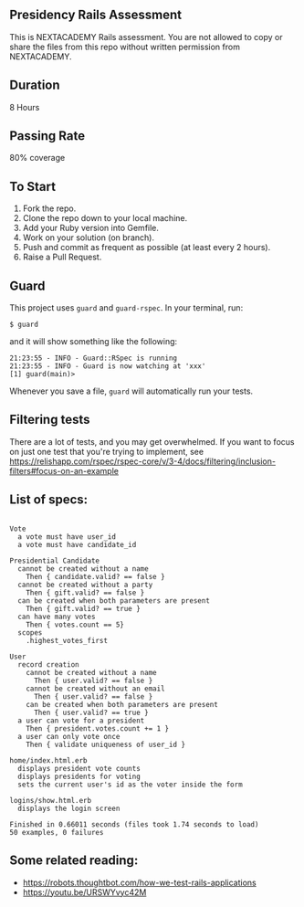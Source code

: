 ## Presidency Rails Assessment

This is NEXTACADEMY Rails assessment. You are not allowed to copy or share the files from this repo without
written permission from NEXTACADEMY.

## Duration
8 Hours

## Passing Rate
80% coverage

## To Start
1. Fork the repo.
2. Clone the repo down to your local machine.
3. Add your Ruby version into Gemfile.
4. Work on your solution (on branch).
5. Push and commit as frequent as possible (at least every 2 hours).
6. Raise a Pull Request.


## Guard
This project uses `guard` and `guard-rspec`. In your terminal, run:

    $ guard

and it will show something like the following:

    21:23:55 - INFO - Guard::RSpec is running
    21:23:55 - INFO - Guard is now watching at 'xxx'
    [1] guard(main)>

Whenever you save a file, `guard` will automatically run your tests.

## Filtering tests

There are a lot of tests, and you may get overwhelmed. If you want to focus on just one test that you're trying to implement, see https://relishapp.com/rspec/rspec-core/v/3-4/docs/filtering/inclusion-filters#focus-on-an-example

## List of specs:

``` rspec

Vote
  a vote must have user_id
  a vote must have candidate_id

Presidential Candidate
  cannot be created without a name
    Then { candidate.valid? == false }
  cannot be created without a party
    Then { gift.valid? == false }
  can be created when both parameters are present
    Then { gift.valid? == true }
  can have many votes
    Then { votes.count == 5}
  scopes
    .highest_votes_first

User
  record creation
    cannot be created without a name
      Then { user.valid? == false }
    cannot be created without an email
      Then { user.valid? == false }
    can be created when both parameters are present
      Then { user.valid? == true }
  a user can vote for a president
    Then { president.votes.count += 1 }
  a user can only vote once
    Then { validate uniqueness of user_id }

home/index.html.erb
  displays president vote counts
  displays presidents for voting
  sets the current user's id as the voter inside the form

logins/show.html.erb
  displays the login screen

Finished in 0.66011 seconds (files took 1.74 seconds to load)
50 examples, 0 failures
```


## Some related reading:

* https://robots.thoughtbot.com/how-we-test-rails-applications
* https://youtu.be/URSWYvyc42M